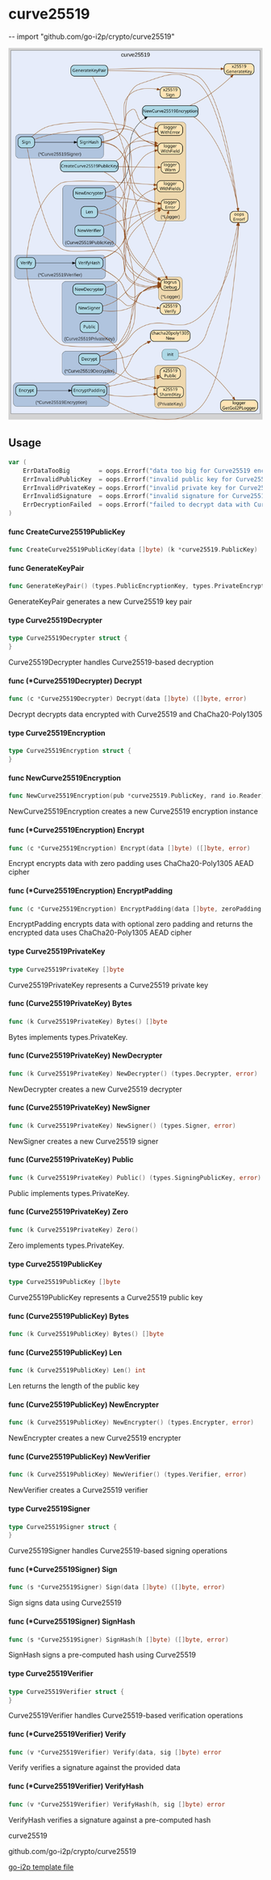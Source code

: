 # curve25519
--
    import "github.com/go-i2p/crypto/curve25519"

![curve25519.svg](curve25519.svg)



## Usage

```go
var (
	ErrDataTooBig        = oops.Errorf("data too big for Curve25519 encryption")
	ErrInvalidPublicKey  = oops.Errorf("invalid public key for Curve25519")
	ErrInvalidPrivateKey = oops.Errorf("invalid private key for Curve25519")
	ErrInvalidSignature  = oops.Errorf("invalid signature for Curve25519")
	ErrDecryptionFailed  = oops.Errorf("failed to decrypt data with Curve25519")
)
```

#### func  CreateCurve25519PublicKey

```go
func CreateCurve25519PublicKey(data []byte) (k *curve25519.PublicKey)
```

#### func  GenerateKeyPair

```go
func GenerateKeyPair() (types.PublicEncryptionKey, types.PrivateEncryptionKey, error)
```
GenerateKeyPair generates a new Curve25519 key pair

#### type Curve25519Decrypter

```go
type Curve25519Decrypter struct {
}
```

Curve25519Decrypter handles Curve25519-based decryption

#### func (*Curve25519Decrypter) Decrypt

```go
func (c *Curve25519Decrypter) Decrypt(data []byte) ([]byte, error)
```
Decrypt decrypts data encrypted with Curve25519 and ChaCha20-Poly1305

#### type Curve25519Encryption

```go
type Curve25519Encryption struct {
}
```


#### func  NewCurve25519Encryption

```go
func NewCurve25519Encryption(pub *curve25519.PublicKey, rand io.Reader) (*Curve25519Encryption, error)
```
NewCurve25519Encryption creates a new Curve25519 encryption instance

#### func (*Curve25519Encryption) Encrypt

```go
func (c *Curve25519Encryption) Encrypt(data []byte) ([]byte, error)
```
Encrypt encrypts data with zero padding uses ChaCha20-Poly1305 AEAD cipher

#### func (*Curve25519Encryption) EncryptPadding

```go
func (c *Curve25519Encryption) EncryptPadding(data []byte, zeroPadding bool) ([]byte, error)
```
EncryptPadding encrypts data with optional zero padding and returns the
encrypted data uses ChaCha20-Poly1305 AEAD cipher

#### type Curve25519PrivateKey

```go
type Curve25519PrivateKey []byte
```

Curve25519PrivateKey represents a Curve25519 private key

#### func (Curve25519PrivateKey) Bytes

```go
func (k Curve25519PrivateKey) Bytes() []byte
```
Bytes implements types.PrivateKey.

#### func (Curve25519PrivateKey) NewDecrypter

```go
func (k Curve25519PrivateKey) NewDecrypter() (types.Decrypter, error)
```
NewDecrypter creates a new Curve25519 decrypter

#### func (Curve25519PrivateKey) NewSigner

```go
func (k Curve25519PrivateKey) NewSigner() (types.Signer, error)
```
NewSigner creates a new Curve25519 signer

#### func (Curve25519PrivateKey) Public

```go
func (k Curve25519PrivateKey) Public() (types.SigningPublicKey, error)
```
Public implements types.PrivateKey.

#### func (Curve25519PrivateKey) Zero

```go
func (k Curve25519PrivateKey) Zero()
```
Zero implements types.PrivateKey.

#### type Curve25519PublicKey

```go
type Curve25519PublicKey []byte
```

Curve25519PublicKey represents a Curve25519 public key

#### func (Curve25519PublicKey) Bytes

```go
func (k Curve25519PublicKey) Bytes() []byte
```

#### func (Curve25519PublicKey) Len

```go
func (k Curve25519PublicKey) Len() int
```
Len returns the length of the public key

#### func (Curve25519PublicKey) NewEncrypter

```go
func (k Curve25519PublicKey) NewEncrypter() (types.Encrypter, error)
```
NewEncrypter creates a new Curve25519 encrypter

#### func (Curve25519PublicKey) NewVerifier

```go
func (k Curve25519PublicKey) NewVerifier() (types.Verifier, error)
```
NewVerifier creates a Curve25519 verifier

#### type Curve25519Signer

```go
type Curve25519Signer struct {
}
```

Curve25519Signer handles Curve25519-based signing operations

#### func (*Curve25519Signer) Sign

```go
func (s *Curve25519Signer) Sign(data []byte) ([]byte, error)
```
Sign signs data using Curve25519

#### func (*Curve25519Signer) SignHash

```go
func (s *Curve25519Signer) SignHash(h []byte) ([]byte, error)
```
SignHash signs a pre-computed hash using Curve25519

#### type Curve25519Verifier

```go
type Curve25519Verifier struct {
}
```

Curve25519Verifier handles Curve25519-based verification operations

#### func (*Curve25519Verifier) Verify

```go
func (v *Curve25519Verifier) Verify(data, sig []byte) error
```
Verify verifies a signature against the provided data

#### func (*Curve25519Verifier) VerifyHash

```go
func (v *Curve25519Verifier) VerifyHash(h, sig []byte) error
```
VerifyHash verifies a signature against a pre-computed hash



curve25519 

github.com/go-i2p/crypto/curve25519

[go-i2p template file](/template.md)

